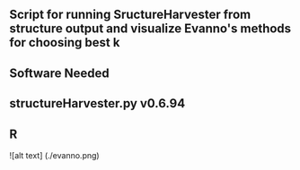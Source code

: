 ## Script for running SructureHarvester from structure output and visualize Evanno's methods for choosing best k
## Software Needed  
## structureHarvester.py v0.6.94  
## R  
![alt text] (./evanno.png)

